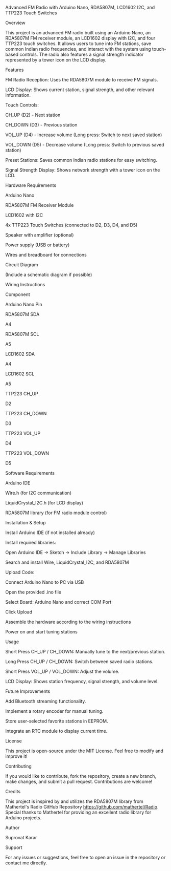 Advanced FM Radio with Arduino Nano, RDA5807M, LCD1602 I2C, and TTP223 Touch Switches

Overview

This project is an advanced FM radio built using an Arduino Nano, an RDA5807M FM receiver module, an LCD1602 display with I2C, and four TTP223 touch switches. It allows users to tune into FM stations, save common Indian radio frequencies, and interact with the system using touch-based controls. The radio also features a signal strength indicator represented by a tower icon on the LCD display.

Features

FM Radio Reception: Uses the RDA5807M module to receive FM signals.

LCD Display: Shows current station, signal strength, and other relevant information.

Touch Controls:

CH_UP (D2) - Next station 

CH_DOWN (D3) - Previous station 

VOL_UP (D4) - Increase volume (Long press: Switch to next saved station)

VOL_DOWN (D5) - Decrease volume (Long press: Switch to previous saved station)

Preset Stations: Saves common Indian radio stations for easy switching.

Signal Strength Display: Shows network strength with a tower icon on the LCD.

Hardware Requirements

Arduino Nano

RDA5807M FM Receiver Module

LCD1602 with I2C

4x TTP223 Touch Switches (connected to D2, D3, D4, and D5)

Speaker with amplifier (optional)

Power supply (USB or battery)

Wires and breadboard for connections

Circuit Diagram

(Include a schematic diagram if possible)

Wiring Instructions

Component

Arduino Nano Pin

RDA5807M SDA

A4

RDA5807M SCL

A5

LCD1602 SDA

A4

LCD1602 SCL

A5

TTP223 CH_UP

D2

TTP223 CH_DOWN

D3

TTP223 VOL_UP

D4

TTP223 VOL_DOWN

D5

Software Requirements

Arduino IDE

Wire.h (for I2C communication)

LiquidCrystal_I2C.h (for LCD display)

RDA5807M library (for FM radio module control)

Installation & Setup

Install Arduino IDE (if not installed already)

Install required libraries:

Open Arduino IDE → Sketch → Include Library → Manage Libraries

Search and install Wire, LiquidCrystal_I2C, and RDA5807M

Upload Code:

Connect Arduino Nano to PC via USB

Open the provided .ino file

Select Board: Arduino Nano and correct COM Port

Click Upload

Assemble the hardware according to the wiring instructions

Power on and start tuning stations

Usage

Short Press CH_UP / CH_DOWN: Manually tune to the next/previous station.

Long Press CH_UP / CH_DOWN: Switch between saved radio stations.

Short Press VOL_UP / VOL_DOWN: Adjust the volume.

LCD Display: Shows station frequency, signal strength, and volume level.

Future Improvements

Add Bluetooth streaming functionality.

Implement a rotary encoder for manual tuning.

Store user-selected favorite stations in EEPROM.

Integrate an RTC module to display current time.

License

This project is open-source under the MIT License. Feel free to modify and improve it!

Contributing

If you would like to contribute, fork the repository, create a new branch, make changes, and submit a pull request. Contributions are welcome!

Credits

This project is inspired by and utilizes the RDA5807M library from Mathertel's Radio GitHub Repository https://github.com/mathertel/Radio. Special thanks to Mathertel for providing an excellent radio library for Arduino projects.

Author

Suprovat Karar

Support

For any issues or suggestions, feel free to open an issue in the repository or contact me directly.
